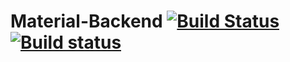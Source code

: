 # Material-Backend [![Build Status](https://travis-ci.org/mophos/mmis-material-backend.svg?branch=develop)](https://travis-ci.org/mophos/mmis-material-backend) [![Build status](https://ci.appveyor.com/api/projects/status/q5lf6j6udbxkgr7u?svg=true)](https://ci.appveyor.com/project/siteslave/mmis-material-backend)
